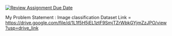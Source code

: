 [![Review Assignment Due Date](https://classroom.github.com/assets/deadline-readme-button-22041afd0340ce965d47ae6ef1cefeee28c7c493a6346c4f15d667ab976d596c.svg)](https://classroom.github.com/a/02ACm4Zw)


My Problem Statement : Image classification
Dataset Link = https://drive.google.com/file/d/1L1f5H5jEL1ztF9SmjTZrWbkGYjmZzJPO/view?usp=drive_link
